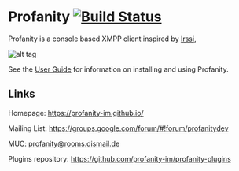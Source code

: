 Profanity [![Build Status](https://api.travis-ci.org/profanity-im/profanity.png?branch=master)](https://travis-ci.org/profanity-im/profanity)
=========

Profanity is a console based XMPP client inspired by [Irssi](http://www.irssi.org/),

![alt tag](https://profanity-im.github.io/images/prof-1.png)

See the [User Guide](https://profanity-im.github.io/userguide.html) for information on installing and using Profanity.

Links
-----

Homepage: https://profanity-im.github.io/

Mailing List: https://groups.google.com/forum/#!forum/profanitydev

MUC: profanity@rooms.dismail.de

Plugins repository: https://github.com/profanity-im/profanity-plugins
